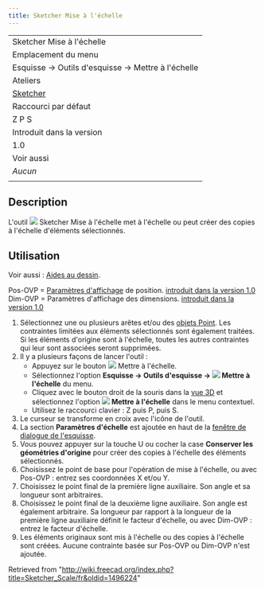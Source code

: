 ```yaml
---
title: Sketcher Mise à l'échelle
---
```

|  |
| --- |
| Sketcher Mise à l'échelle |
| Emplacement du menu |
| Esquisse → Outils d'esquisse → Mettre à l'échelle |
| Ateliers |
| [Sketcher](/Sketcher_Workbench/fr "Sketcher Workbench/fr") |
| Raccourci par défaut |
| Z P S |
| Introduit dans la version |
| 1.0 |
| Voir aussi |
| *Aucun* |
|  |

## Description

L'outil ![](/images/Sketcher_Scale.svg) Sketcher Mise à l'échelle met à l'échelle ou peut créer des copies à l'échelle d'éléments sélectionnés.

## Utilisation

Voir aussi : [Aides au dessin](/Sketcher_Workbench/fr#Aides_au_dessin "Sketcher Workbench/fr").

Pos-OVP = [Paramètres d'affichage](/Sketcher_Preferences/fr#Général "Sketcher Preferences/fr") de position. [introduit dans la version 1.0](/Release_notes_1.0/fr "Release notes 1.0/fr")  
Dim-OVP = Paramètres d'affichage des dimensions. [introduit dans la version 1.0](/Release_notes_1.0/fr "Release notes 1.0/fr")

1. Sélectionnez une ou plusieurs arêtes et/ou des [objets Point](/Sketcher_CreatePoint/fr "Sketcher CreatePoint/fr"). Les contraintes limitées aux éléments sélectionnés sont également traitées. Si les éléments d'origine sont à l'échelle, toutes les autres contraintes qui leur sont associées seront supprimées.
2. Il y a plusieurs façons de lancer l'outil :
   * Appuyez sur le bouton ![](/images/Sketcher_Scale.svg) Mettre à l'échelle.
   * Sélectionnez l'option **Esquisse → Outils d'esquisse → ![](/images/Sketcher_Scale.svg) Mettre à l'échelle** du menu.
   * Cliquez avec le bouton droit de la souris dans la [vue 3D](/3D_view/fr "3D view/fr") et sélectionnez l'option **![](/images/Sketcher_Scale.svg) Mettre à l'échelle** dans le menu contextuel.
   * Utilisez le raccourci clavier : Z puis P, puis S.
3. Le curseur se transforme en croix avec l'icône de l'outil.
4. La section **Paramètres d'échelle** est ajoutée en haut de la [fenêtre de dialogue de l'esquisse](/Sketcher_Dialog/fr "Sketcher Dialog/fr").
5. Vous pouvez appuyer sur la touche U ou cocher la case **Conserver les géométries d'origine** pour créer des copies à l'échelle des éléments sélectionnés.
6. Choisissez le point de base pour l'opération de mise à l'échelle, ou avec Pos-OVP : entrez ses coordonnées X et/ou Y.
7. Choisissez le point final de la première ligne auxiliaire. Son angle et sa longueur sont arbitraires.
8. Choisissez le point final de la deuxième ligne auxiliaire. Son angle est également arbitraire. Sa longueur par rapport à la longueur de la première ligne auxiliaire définit le facteur d'échelle, ou avec Dim-OVP : entrez le facteur d'échelle.
9. Les éléments originaux sont mis à l'échelle ou des copies à l'échelle sont créées. Aucune contrainte basée sur Pos-OVP ou Dim-OVP n'est ajoutée.

Retrieved from "<http://wiki.freecad.org/index.php?title=Sketcher_Scale/fr&oldid=1496224>"